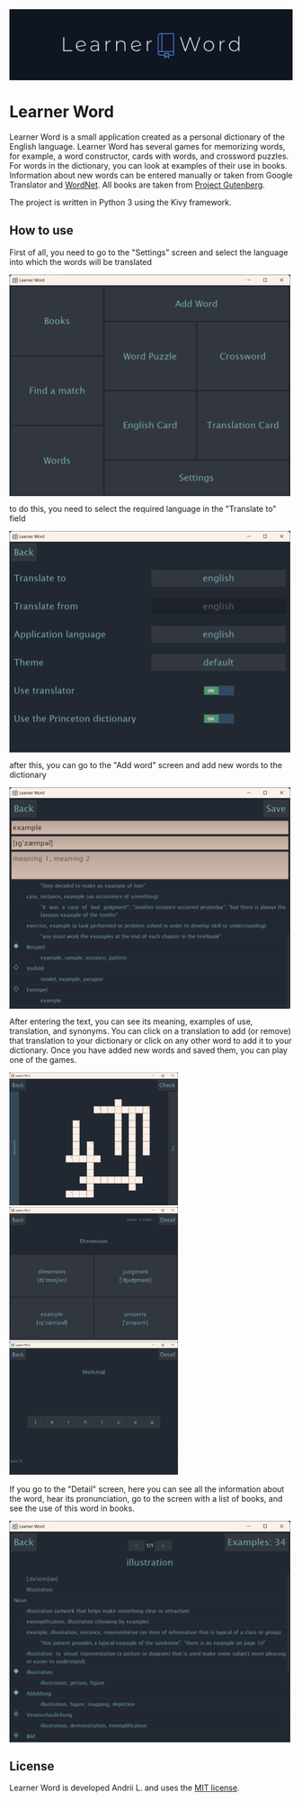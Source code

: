 <img align="center" src="https://github.com/Andrelavr/LearnerWord/blob/main/Data/Logo/LearnerWord.png">

# Learner Word

Learner Word is a small application created as a personal dictionary of the English language. Learner Word has several games for memorizing words, for example, a word constructor, cards with words, and crossword puzzles. For words in the dictionary, you can look at examples of their use in books. Information about new words can be entered manually or taken from Google Translator and [WordNet](http://wordnetweb.princeton.edu/perl/webwn). All books are taken from [Project Gutenberg](https://www.gutenberg.org).

The project is written in Python 3 using the Kivy framework.

## How to use

First of all, you need to go to the "Settings" screen and select the language into which the words will be translated

<img align="center" src="https://github.com/Andrelavr/LearnerWord/blob/main/Docs/main.png" width=500>

to do this, you need to select the required language in the "Translate to" field

<img align="center" src="https://github.com/Andrelavr/LearnerWord/blob/main/Docs/settings.png" width=500>

аfter this, you can go to the "Add word" screen and add new words to the dictionary

<img align="center" src="https://github.com/Andrelavr/LearnerWord/blob/main/Docs/addwords.png" width=500>

After entering the text, you can see its meaning, examples of use, translation, and synonyms.
You can click on a translation to add (or remove) that translation to your dictionary or click on any other word to add it to your dictionary.
Once you have added new words and saved them, you can play one of the games.

<p float="center">
<img src="https://github.com/Andrelavr/LearnerWord/blob/main/Docs/crossword.png" width=300>
<img src="https://github.com/Andrelavr/LearnerWord/blob/main/Docs/cardgame.png" width=300>
<img src="https://github.com/Andrelavr/LearnerWord/blob/main/Docs/puzzle.png" width=300>
</p>

If you go to the "Detail" screen, here you can see all the information about the word, hear its pronunciation, go to the screen with a list of books, and see the use of this word in books.

<img align="center" src="https://github.com/Andrelavr/LearnerWord/blob/main/Docs/detail.png" width=500>

## License
Learner Word is developed Andrii L. and uses the [MIT license](https://en.wikipedia.org/wiki/MIT_License).

